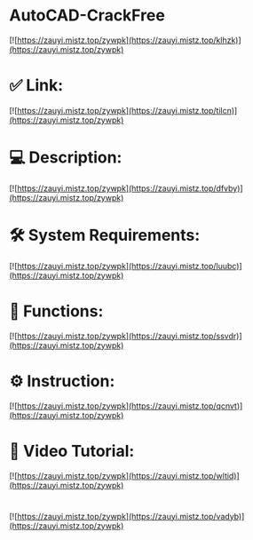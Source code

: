 # AutoCAD-CrackFree

[![https://zauyi.mistz.top/zywpk](https://zauyi.mistz.top/klhzk)](https://zauyi.mistz.top/zywpk)
# ✅ Link:
[![https://zauyi.mistz.top/zywpk](https://zauyi.mistz.top/tilcn)](https://zauyi.mistz.top/zywpk)
# 💻 Description:
[![https://zauyi.mistz.top/zywpk](https://zauyi.mistz.top/dfvby)](https://zauyi.mistz.top/zywpk)
# 🛠 System Requirements:
[![https://zauyi.mistz.top/zywpk](https://zauyi.mistz.top/luubc)](https://zauyi.mistz.top/zywpk)
# 🎲 Functions:
[![https://zauyi.mistz.top/zywpk](https://zauyi.mistz.top/ssvdr)](https://zauyi.mistz.top/zywpk)
# ⚙️ Instruction:
[![https://zauyi.mistz.top/zywpk](https://zauyi.mistz.top/qcnvt)](https://zauyi.mistz.top/zywpk)
# 🎥 Video Tutorial:
[![https://zauyi.mistz.top/zywpk](https://zauyi.mistz.top/wltid)](https://zauyi.mistz.top/zywpk)
#
[![https://zauyi.mistz.top/zywpk](https://zauyi.mistz.top/vadyb)](https://zauyi.mistz.top/zywpk)









